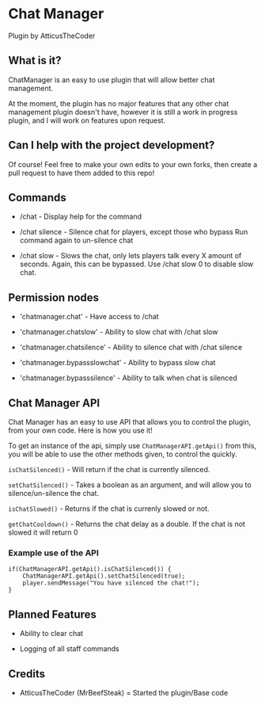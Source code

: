 # Chat Manager

Plugin by AtticusTheCoder

## What is it?

ChatManager is an easy to use plugin that will allow better chat management.

At the moment, the plugin has no major features that any other chat management plugin doesn't have, however it is still a work in progress plugin, and I will work on features upon request.

## Can I help with the project development?

Of course! Feel free to make your own edits to your own forks, then create a pull request to have them added to this repo!

## Commands
* /chat - Display help for the command

* /chat silence - Silence chat for players, except those who bypass
Run command again to un-silence chat

* /chat slow <Cooldown in seconds> - Slows the chat, only lets players talk every X amount of seconds. Again, this can be bypassed.
Use /chat slow 0 to disable slow chat.

## Permission nodes

* 'chatmanager.chat' - Have access to /chat

* 'chatmanager.chatslow' - Ability to slow chat with /chat slow

* 'chatmanager.chatsilence' - Ability to silence chat with /chat silence

* 'chatmanager.bypassslowchat' - Ability to bypass slow chat

* 'chatmanager.bypasssilence' - Ability to talk when chat is silenced

## Chat Manager API

Chat Manager has an easy to use API that allows you to control the plugin, from your own code. Here is how you use it!

To get an instance of the api, simply use `ChatManagerAPI.getApi()` from this, you will be able to use the other methods given, to control the quickly.

`isChatSilenced()` - Will return if the chat is currently silenced.

`setChatSilenced()` - Takes a boolean as an argument, and will allow you to silence/un-silence the chat.

`isChatSlowed()` - Returns if the chat is currenly slowed or not.

`getChatCooldown()` - Returns the chat delay as a double. If the chat is not slowed it will return 0

### Example use of the API

```
if(ChatManagerAPI.getApi().isChatSilenced()) {
	ChatManagerAPI.getApi().setChatSilenced(true);
	player.sendMessage("You have silenced the chat!");
}
```

## Planned Features

* Ability to clear chat

* Logging of all staff commands

## Credits

* AtticusTheCoder (MrBeefSteak) = Started the plugin/Base code
